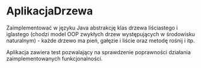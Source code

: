 # AplikacjaDrzewa
Zaimplementować w języku Java abstrakcję klas drzewa liściastego i iglastego (chodzi model OOP zwykłych drzew występujących w środowisku naturalnym) - każde drzewo ma pień, gałęzie i liście oraz metodę rośnij i itp.

Aplikacja zawiera test pozwalający na sprawdzenie poprawności działania zaimplementowanych funkcjonalności.
